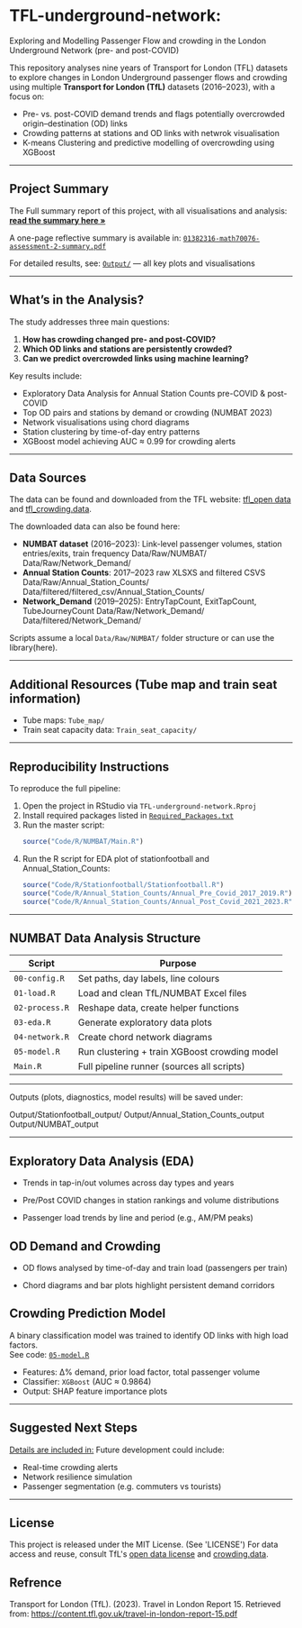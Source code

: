 # TFL-underground-network: 

Exploring and Modelling Passenger Flow and crowding in the London Underground Network (pre- and post-COVID)

This repository analyses nine years of Transport for London (TFL) datasets to explore changes in London Underground passenger flows and crowding using multiple **Transport for London (TfL)** datasets (2016–2023), with a focus on:
- Pre- vs. post-COVID demand trends and flags potentially overcrowded origin–destination (OD) links
- Crowding patterns at stations and OD links with netwrok visualisation
- K-means Clustering and predictive modelling of overcrowding using XGBoost


---


## Project Summary

The Full summary report of this project, with all visualisations and analysis:
**[read the summary here »](Summary_report.md)**

A one-page reflective summary is available in:
[`01382316-math70076-assessment-2-summary.pdf`](01382316-math70076-assessment-2-summary.pdf)

For detailed results, see:
[`Output/`](Output/) — all key plots and visualisations

---


## What’s in the Analysis?

The study addresses three main questions:
1. **How has crowding changed pre- and post-COVID?**  
2. **Which OD links and stations are persistently crowded?**  
3. **Can we predict overcrowded links using machine learning?**

Key results include:
- Exploratory Data Analysis for Annual Station Counts pre-COVID & post-COVID
- Top OD pairs and stations by demand or crowding (NUMBAT 2023)
- Network visualisations using chord diagrams
- Station clustering by time-of-day entry patterns
- XGBoost model achieving AUC ≈ 0.99 for crowding alerts


---

## Data Sources

The data can be found and downloaded from the TFL website:
[tfl_open data](https://tfl.gov.uk/info-for/open-data-users/) and
[tfl_crowding.data](https://crowding.data.tfl.gov.uk/).

The downloaded data can also be found here:
- **NUMBAT dataset** (2016–2023): Link-level passenger volumes, station entries/exits, train frequency
    Data/Raw/NUMBAT/
    Data/Raw/Network_Demand/
- **Annual Station Counts**: 2017–2023 raw XLSXS and filtered CSVS
    Data/Raw/Annual_Station_Counts/
    Data/filtered/filtered_csv/Annual_Station_Counts/
- **Network_Demand** (2019–2025): EntryTapCount, ExitTapCount, TubeJourneyCount
    Data/Raw/Network_Demand/
    Data/filtered/Network_Demand/

Scripts assume a local `Data/Raw/NUMBAT/` folder structure or can use the library(here).

---


## Additional Resources (Tube map and train seat information)

- Tube maps: `Tube_map/`
- Train seat capacity data: `Train_seat_capacity/`

---


## Reproducibility Instructions

To reproduce the full pipeline:

1. Open the project in RStudio via `TFL-underground-network.Rproj`
2. Install required packages listed in [`Required_Packages.txt`](Required_Packages.txt)
3. Run the master script:  
   ```r
   source("Code/R/NUMBAT/Main.R")
4. Run the R script for EDA plot of stationfootball and Annual_Station_Counts:
   ```r
   source("Code/R/Stationfootball/Stationfootball.R")
   source("Code/R/Annual_Station_Counts/Annual_Pre_Covid_2017_2019.R")
   source("Code/R/Annual_Station_Counts/Annual_Post_Covid_2021_2023.R")

---


## NUMBAT Data Analysis Structure

| Script              | Purpose                                                                 |
|---------------------|-------------------------------------------------------------------------|
| `00-config.R`       | Set paths, day labels, line colours                                     |
| `01-load.R`         | Load and clean TfL/NUMBAT Excel files                                   |
| `02-process.R`      | Reshape data, create helper functions                                   |
| `03-eda.R`          | Generate exploratory data plots                                         |
| `04-network.R`      | Create chord network diagrams                                           |
| `05-model.R`        | Run clustering + train XGBoost crowding model                           |
| `Main.R`            | Full pipeline runner (sources all scripts)                             |


---

Outputs (plots, diagnostics, model results) will be saved under:

Output/Stationfootball_output/
Output/Annual_Station_Counts_output
Output/NUMBAT_output


---

##  Exploratory Data Analysis (EDA)

- Trends in tap-in/out volumes across day types and years

- Pre/Post COVID changes in station rankings and volume distributions

- Passenger load trends by line and period (e.g., AM/PM peaks)

##  OD Demand and Crowding

- OD flows analysed by time-of-day and train load (passengers per train)

- Chord diagrams and bar plots highlight persistent demand corridors

## Crowding Prediction Model

A binary classification model was trained to identify OD links with high load factors.  
See code: [`05-model.R`](05-model.R)

  - Features: Δ% demand, prior load factor, total passenger volume
  - Classifier: `XGBoost` (AUC ≈ 0.9864)
  - Output: SHAP feature importance plots


---

## Suggested Next Steps
[Details are included in:](Summary_report.md)
Future development could include:
- Real-time crowding alerts  
- Network resilience simulation  
- Passenger segmentation (e.g. commuters vs tourists)

---

## License

This project is released under the MIT License. (See 'LICENSE')
For data access and reuse, consult TfL's [open data license](https://tfl.gov.uk/info-for/open-data-users/) and [crowding.data](https://crowding.data.tfl.gov.uk/).


## Refrence

Transport for London (TfL). (2023). Travel in London Report 15. Retrieved from: https://content.tfl.gov.uk/travel-in-london-report-15.pdf
